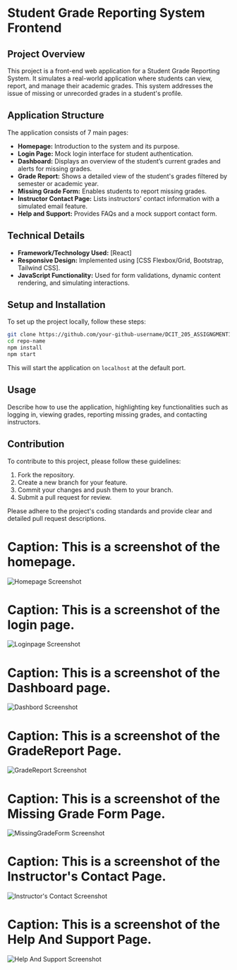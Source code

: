 # Student Grade Reporting System Frontend



## Project Overview

This project is a front-end web application for a Student Grade Reporting System. It simulates a real-world application where students can view, report, and manage their academic grades. This system addresses the issue of missing or unrecorded grades in a student's profile.

## Application Structure

The application consists of 7 main pages:

- **Homepage:** Introduction to the system and its purpose.
- **Login Page:** Mock login interface for student authentication.
- **Dashboard:** Displays an overview of the student’s current grades and alerts for missing grades.
- **Grade Report:** Shows a detailed view of the student's grades filtered by semester or academic year.
- **Missing Grade Form:** Enables students to report missing grades.
- **Instructor Contact Page:** Lists instructors' contact information with a simulated email feature.
- **Help and Support:** Provides FAQs and a mock support contact form.

## Technical Details

- **Framework/Technology Used:** [React]
- **Responsive Design:** Implemented using [CSS Flexbox/Grid, Bootstrap, Tailwind CSS].
- **JavaScript Functionality:** Used for form validations, dynamic content rendering, and simulating interactions.

## Setup and Installation

To set up the project locally, follow these steps:

```bash
git clone https://github.com/your-github-username/DCIT_205_ASSIGNGMENT1.git
cd repo-name
npm install
npm start
```

This will start the application on `localhost` at the default port.

## Usage

Describe how to use the application, highlighting key functionalities such as logging in, viewing grades, reporting missing grades, and contacting instructors.

## Contribution

To contribute to this project, please follow these guidelines:

1. Fork the repository.
2. Create a new branch for your feature.
3. Commit your changes and push them to your branch.
4. Submit a pull request for review.

Please adhere to the project's coding standards and provide clear and detailed pull request descriptions.

# **Caption: This is a screenshot of the homepage.**


![Homepage Screenshot](assets/homepage.png)

# **Caption: This is a screenshot of the login page.**

![Loginpage Screenshot](assets/loginpage.png)


# **Caption: This is a screenshot of the Dashboard page.**

![Dashbord Screenshot](assets/Dashboard.png)


# **Caption: This is a screenshot of the GradeReport Page.**

![GradeReport Screenshot](assets/GradeReport.png)


# **Caption: This is a screenshot of the Missing Grade Form Page.**

![MissingGradeForm Screenshot](assets/MissingGradeForm.png)


# **Caption: This is a screenshot of the Instructor's Contact Page.**

![Instructor's Contact Screenshot](assets/InstructorContact.png)



# **Caption: This is a screenshot of the Help And Support Page.**

![Help And Support Screenshot](assets/HelpAndSupport.png)








